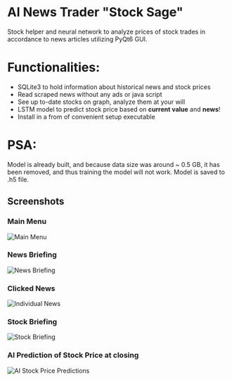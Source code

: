 # AI News Trader "Stock Sage"
Stock helper and neural network to analyze prices of stock trades in accordance to news articles utilizing PyQt6 GUI.
# Functionalities:
* SQLite3 to hold information about historical news and stock prices
* Read scraped news without any ads or java script
* See up to-date stocks on graph, analyze them at your will
* LSTM model to predict stock price based on **current value** and **news**!
* Install in a from of convenient setup executable
# PSA:
Model is already built, and because data size was around ~ 0.5 GB, it has been removed, and thus training the model will not work.
Model is saved to .h5 file.
## Screenshots
### Main Menu
![Main Menu](https://github.com/user-attachments/assets/79b27312-4624-464f-8dc3-e24e4fb4c62e)
### News Briefing
![News Briefing](https://github.com/user-attachments/assets/2d7fa1b4-640b-4469-b52c-5c668a9a1e97)
### Clicked News
![Individual News](https://github.com/user-attachments/assets/8d495538-f6c6-4b6c-b073-ce4fb9f8ccb2)
### Stock Briefing
![Stock Briefing](https://github.com/user-attachments/assets/74079f0f-945d-4287-a71d-c7d17868ce9a)
### AI Prediction of Stock Price at closing
![AI Stock Price Predictions](https://github.com/user-attachments/assets/4eceee7f-e61b-4802-a2c9-359d8bd83f97)
